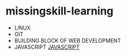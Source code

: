 # missingskill-learning
* LINUX
* GIT
* BUILDING BLOCK OF WEB DEVELOPMENT
* JAVASCRIPT [JAVASCRIPT](javascript.md)
